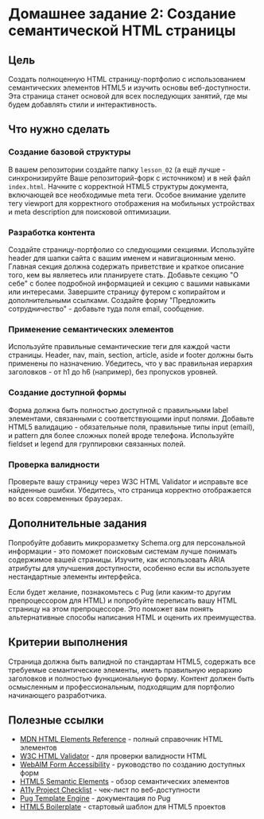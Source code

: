 # Домашнее задание 2: Создание семантической HTML страницы

## Цель

Создать полноценную HTML страницу-портфолио с использованием семантических элементов HTML5 и изучить основы веб-доступности. Эта страница станет основой для всех последующих занятий, где мы будем добавлять стили и интерактивность.

## Что нужно сделать

### Создание базовой структуры

В вашем репозитории создайте папку `lesson_02` (а ещё лучше - синхронизируйте Ваше репозиторий-форк с источником) и в ней файл `index.html`. Начните с корректной HTML5 структуры документа, включающей все необходимые meta теги. Особое внимание уделите тегу viewport для корректного отображения на мобильных устройствах и meta description для поисковой оптимизации.

### Разработка контента

Создайте страницу-портфолио со следующими секциями. Используйте header для шапки сайта с вашим именем и навигационным меню. Главная секция должна содержать приветствие и краткое описание того, кем вы являетесь или планируете стать. Добавьте секцию "О себе" с более подробной информацией и секцию с вашими навыками или интересами. Завершите страницу футером с копирайтом и дополнительными ссылками. Создайте форму "Предложить сотрудничество" - добавьте туда поля email, сообщение.

### Применение семантических элементов

Используйте правильные семантические теги для каждой части страницы. Header, nav, main, section, article, aside и footer должны быть применены по назначению. Убедитесь, что у вас правильная иерархия заголовков - от h1 до h6 (например), без пропусков уровней.

### Создание доступной формы

Форма должна быть полностью доступной с правильными label элементами, связанными с соответствующими input полями. Добавьте HTML5 валидацию - обязательные поля, правильные типы input (email), и pattern для более сложных полей вроде телефона. Используйте fieldset и legend для группировки связанных полей.

### Проверка валидности

Проверьте вашу страницу через W3C HTML Validator и исправьте все найденные ошибки. Убедитесь, что страница корректно отображается во всех современных браузерах.

## Дополнительные задания

Попробуйте добавить микроразметку Schema.org для персональной информации - это поможет поисковым системам лучше понимать содержимое вашей страницы. Изучите, как использовать ARIA атрибуты для улучшения доступности, особенно если вы используете нестандартные элементы интерфейса.

Если будет желание, познакомьтесь с Pug (или каким-то другим препроцессором для HTML) и попробуйте переписать вашу HTML страницу на этом препроцессоре. Это поможет вам понять альтернативные способы написания HTML и оценить их преимущества.

## Критерии выполнения

Страница должна быть валидной по стандартам HTML5, содержать все требуемые семантические элементы, иметь правильную иерархию заголовков и полностью функциональную форму. Контент должен быть осмысленным и профессиональным, подходящим для портфолио начинающего разработчика.

## Полезные ссылки

- [MDN HTML Elements Reference](https://developer.mozilla.org/en-US/docs/Web/HTML/Element) - полный справочник HTML элементов
- [W3C HTML Validator](https://validator.w3.org/) - для проверки валидности HTML
- [WebAIM Form Accessibility](https://webaim.org/techniques/forms/) - руководство по созданию доступных форм
- [HTML5 Semantic Elements](https://www.w3schools.com/html/html5_semantic_elements.asp) - обзор семантических элементов
- [A11y Project Checklist](https://www.a11yproject.com/checklist/) - чек-лист по веб-доступности
- [Pug Template Engine](https://pugjs.org/) - документация по Pug
- [HTML5 Boilerplate](https://html5boilerplate.com/) - стартовый шаблон для HTML5 проектов
